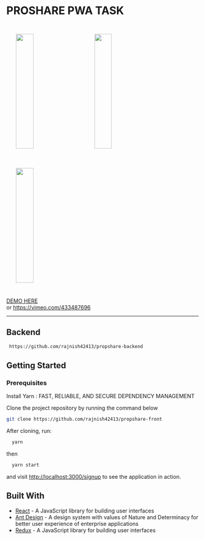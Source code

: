 # PROSHARE PWA TASK

 <div style="width:100%"height="510px" >
  <img src="https://res.cloudinary.com/dh7apsl5o/image/upload/v1593402416/propshare/003.png" width="30%" height="300px" style="padding:5%">
  <img src="https://res.cloudinary.com/dh7apsl5o/image/upload/v1593402416/propshare/002.png" width="30%" height="300px" style="padding:5%">
   <img src="https://res.cloudinary.com/dh7apsl5o/image/upload/v1593402419/propshare/001.png" width="30%" height="300px" style="padding:5%">
  </div>
  
  <a href="https://vimeo.com/433487696">DEMO HERE</a>  
  or
  https://vimeo.com/433487696

<hr>

## Backend 
```bash
 https://github.com/rajnish42413/propshare-backend
 ```

## Getting Started

### Prerequisites
  Install Yarn : FAST, RELIABLE, AND SECURE DEPENDENCY MANAGEMENT
   
 Clone the project repository by running the command below

```bash
git clone https://github.com/rajnish42413/propshare-front
```

After cloning, run:

```bash
  yarn  
```

then

```bash
  yarn start 
```

and visit [http://localhost:3000/signup](http://localhost:1234) to see the application in action.

## Built With
* [React](https://reactjs.org) - A JavaScript library for building user interfaces
* [Ant Design](https://ant.design/) - A design system with values of Nature and Determinacy for better user experience of enterprise applications
* [Redux](https://redux.js.org/) - A JavaScript library for building user interfaces
